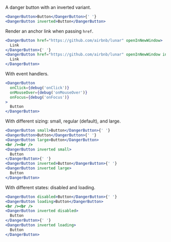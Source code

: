 A danger button with an inverted variant.

```jsx
<DangerButton>Button</DangerButton>{' '}
<DangerButton inverted>Button</DangerButton>
```

Render an anchor link when passing `href`.

```jsx
<DangerButton href="https://github.com/airbnb/lunar" openInNewWindow>
  Link
</DangerButton>{' '}
<DangerButton href="https://github.com/airbnb/lunar" openInNewWindow inverted>
  Link
</DangerButton>
```

With event handlers.

```jsx
<DangerButton
  onClick={debug('onClick')}
  onMouseOver={debug('onMouseOver')}
  onFocus={debug('onFocus')}
>
  Button
</DangerButton>
```

With different sizing: small, regular (default), and large.

```jsx
<DangerButton small>Button</DangerButton>{' '}
<DangerButton>Button</DangerButton>{' '}
<DangerButton large>Button</DangerButton>
<br /><br />
<DangerButton inverted small>
  Button
</DangerButton>{' '}
<DangerButton inverted>Button</DangerButton>{' '}
<DangerButton inverted large>
  Button
</DangerButton>
```

With different states: disabled and loading.

```jsx
<DangerButton disabled>Button</DangerButton>{' '}
<DangerButton loading>Button</DangerButton>
<br /><br />
<DangerButton inverted disabled>
  Button
</DangerButton>{' '}
<DangerButton inverted loading>
  Button
</DangerButton>
```
